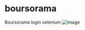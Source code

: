 # boursorama
Boursorama login selenium 
![Image](https://i.ibb.co/X2kDQHp/Capture-d-cran-du-2022-04-25-13-05-07.png)

